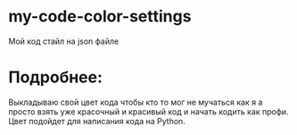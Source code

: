 # my-code-color-settings
Мой код стайл на json файле

# Подробнее:
Выкладываю свой цвет кода чтобы кто то мог не мучаться как я а просто взять уже красочный и красивый код и начать кодить как профи. Цвет подойдет для написания кода на Python.
